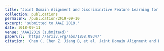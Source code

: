 ```yaml
---
title: "Joint Domain Alignment and Discriminative Feature Learning for Unsupervised Deep Domain Adaptation"
collection: publications
permalink: /publication/2019-09-10
excerpt: 'submitted to AAAI 2019.'
date: 2018-09-11
venue: 'AAAI2019 (submiteed)'
paperurl: 'https://arxiv.org/abs/1808.09347'
citation: 'Chen C, Chen Z, Jiang B, et al. Joint Domain Alignment and Discriminative Feature Learning for Unsupervised Deep Domain Adaptation\[J\]. arXiv preprint arXiv:1808.09347, 2018.'
---
```


